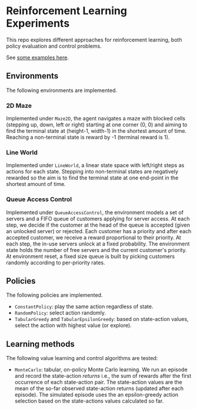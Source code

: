 # Reinforcement Learning Experiments

This repo explores different approaches for reinforcement learning, both policy evaluation and control problems. 

See [some examples here](EXAMPLES.md).

## Environments

The following environments are implemented.

### 2D Maze

Implemented under `Maze2D`, the agent navigates a maze with blocked cells (stepping up, down, left or right) starting at one corner (0, 0) and aiming to find the terminal state at (height-1, width-1) in the shortest amount of time. Reaching a non-terminal state is reward by -1 (terminal reward is 1).

### Line World

Implemented under `LineWorld`, a linear state space with left/right steps as actions for each state. Stepping into non-terminal states are negatively rewarded so the aim is to find the terminal state at one end-point in the shortest amount of time.


### Queue Access Control

Implemented under `QueueAccessControl`, the environment models a set of servers and a FIFO queue of customers applying for server access. At each step, we decide if the customer at the head of the queue is accepted (given an unlocked server) or rejected. Each customer has a priority and after each accepted customer, we receive a reward proportional to their priority. At each step, the in-use servers unlock at a fixed probability. The environment state holds the number of free servers and the current customer's priority. At environment reset, a fixed size queue is built by picking customers randomly according to per-priority rates. 


## Policies

The following policies are implemented.

- `ConstantPolicy`: play the same action regardless of state.
- `RandomPolicy`: select action randomly.
- `TabularGreedy` and `TabularEpsilonGreedy`: based on state-action values, select the action with highest value (or explore).

## Learning methods

The following value learning and control algorithms are tested:

- `MonteCarlo`: tabular, on-policy Monte Carlo learning. We run an episode and record the state-action _returns_ i.e., the sum of rewards after the first occurrence of each state-action pair. The state-action values are the mean of the so-far observed state-action returns (updated after each episode). The simulated episode uses the an epsilon-greedy action selection based on the state-actions values calculated so far. 